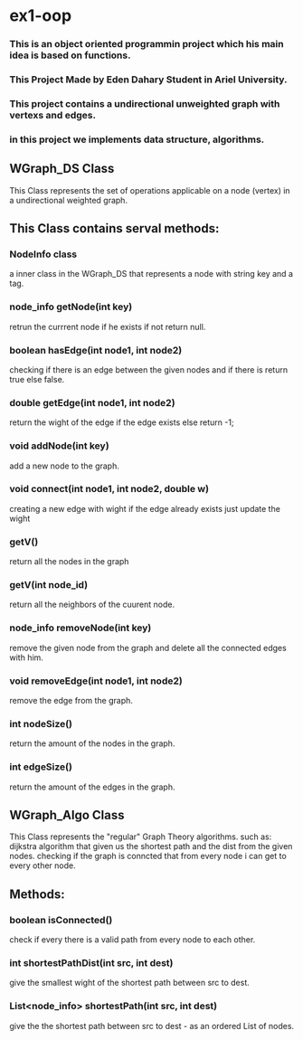 # ex1-oop

### This is an object oriented programmin project which his main idea is based on functions.

### This Project Made by Eden Dahary Student in Ariel University.

### This project contains a undirectional unweighted graph with vertexs and edges.

### in this project we implements data structure, algorithms.

## WGraph_DS Class
This Class represents the set of operations applicable on a node (vertex) in a undirectional weighted graph.

## This Class contains serval methods:

### NodeInfo class
a inner class in the WGraph_DS that represents a node with string key and a tag.

### node_info getNode(int key)
retrun the currrent node if he exists if not return null.

### boolean hasEdge(int node1, int node2)
checking if there is an edge between the given nodes and if there is return true else false.

### double getEdge(int node1, int node2)
return the wight of the edge if the edge exists else return -1;

### void addNode(int key)
add a new node to the graph.

### void connect(int node1, int node2, double w)
creating a new edge with wight if the edge already exists just update the wight

### getV()
return all the nodes in the graph

### getV(int node_id)
return all the neighbors of the cuurent node.

### node_info removeNode(int key)
remove the given node from the graph and delete all the connected edges with him.

### void removeEdge(int node1, int node2)
remove the edge from the graph.

### int nodeSize()
return the amount of the nodes in the graph.

### int edgeSize()
return the amount of the edges in the graph.

## WGraph_Algo Class
This Class represents the "regular" Graph Theory algorithms.
such as:
dijkstra algorithm that given us the shortest path and the dist from the given nodes.
checking if the graph is conncted that from every node i can get to every other node.

## Methods:

### boolean isConnected()
check if every there is a valid path from every node to each other.

### int shortestPathDist(int src, int dest)
give the smallest wight of the shortest path between src to dest.

### List<node_info> shortestPath(int src, int dest)
give the the shortest path between src to dest - as an ordered List of nodes.
